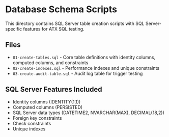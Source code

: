 # Database Schema Scripts

This directory contains SQL Server table creation scripts with SQL Server-specific features for ATX SQL testing.

## Files

- `01-create-tables.sql` - Core table definitions with identity columns, computed columns, and constraints
- `02-create-indexes.sql` - Performance indexes and unique constraints
- `03-create-audit-table.sql` - Audit log table for trigger testing

## SQL Server Features Included

- Identity columns (IDENTITY(1,1))
- Computed columns (PERSISTED)
- SQL Server data types (DATETIME2, NVARCHAR(MAX), DECIMAL(18,2))
- Foreign key constraints
- Check constraints
- Unique indexes